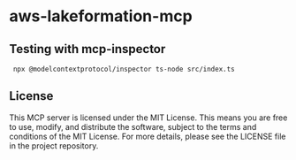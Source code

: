 # aws-lakeformation-mcp

## Testing with mcp-inspector
```
 npx @modelcontextprotocol/inspector ts-node src/index.ts
 ```



## License
This MCP server is licensed under the MIT License. This means you are free to use, modify, and distribute the software, subject to the terms and conditions of the MIT License. For more details, please see the LICENSE file in the project repository.